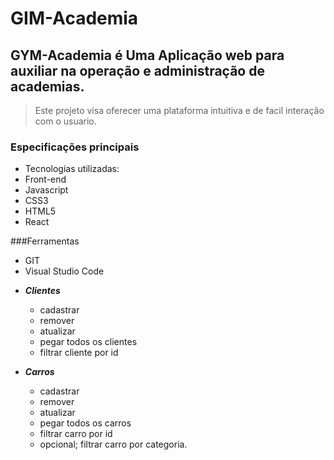 

# GIM-Academia

## GYM-Academia é Uma Aplicação web para auxiliar na operação e administração de academias.

> Este projeto visa oferecer uma plataforma intuitiva e de facil interação com o usuario.
> 

### Especificações principais

* Tecnologias utilizadas:
* Front-end
* Javascript
* CSS3
* HTML5
* React

###Ferramentas 
  * GIT
  * Visual Studio Code




- ***Clientes***
  - cadastrar
  - remover
  - atualizar
  - pegar todos os clientes
  - filtrar cliente por id

- ***Carros***
  - cadastrar
  - remover
  - atualizar
  - pegar todos os carros
  - filtrar carro por id
  - opcional; filtrar carro por categoria.

